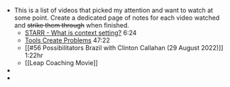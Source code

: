 - This is a list of videos that picked my attention and want to watch at some point. Create a dedicated page of notes for each video watched and ~~strike them through~~ when finished.
	- [STARR - What is context setting?](https://www.youtube.com/watch?v=xOKt6YDmk8k) 6:24
	- [Tools Create Problems](https://www.youtube.com/watch?v=4UB84Sh06mw) 47:22
	- [[#56 Possibilitators Brazil with Clinton Callahan (29 August 2022)]] 1:22hr
	- [[Leap Coaching Movie]]
-
-